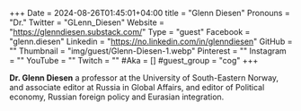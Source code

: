 +++
Date = 2024-08-26T01:45:01+04:00
title = "Glenn Diesen"
Pronouns = "Dr."
Twitter = "GLenn_Diesen"
Website = "https://glenndiesen.substack.com/"
Type = "guest"
Facebook = "glenn.diesen"
Linkedin = "https://no.linkedin.com/in/glenndiesen"
GitHub = ""
Thumbnail = "img/guest/Glenn-Diesen-1.webp"
Pinterest = ""
Instagram = ""
YouTube = ""
Twitch = ""
#Aka = []
#guest_group = "cog"
+++

__Dr. Glenn Diesen__ a professor at the University of South-Eastern Norway, and associate editor at Russia in Global Affairs, and editor of Political economy, Russian foreign policy and Eurasian integration.
